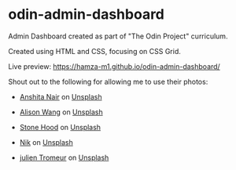 # odin-admin-dashboard

Admin Dashboard created as part of "The Odin Project" curriculum.

Created using HTML and CSS, focusing on CSS Grid.

Live preview: https://hamza-m1.github.io/odin-admin-dashboard/

Shout out to the following for allowing me to use their photos:

- <a href="https://unsplash.com/@anshitan?utm_content=creditCopyText&utm_medium=referral&utm_source=unsplash">Anshita Nair</a> on <a href="https://unsplash.com/photos/an-orange-cartoon-character-with-two-eyes-and-a-backpack-0rxLLHD1XxA?utm_content=creditCopyText&utm_medium=referral&utm_source=unsplash">Unsplash</a>

- <a href="https://unsplash.com/@alison_wang?utm_content=creditCopyText&utm_medium=referral&utm_source=unsplash">Alison Wang</a> on <a href="https://unsplash.com/photos/yellow-and-black-robot-toy-mou0S7ViElQ?utm_content=creditCopyText&utm_medium=referral&utm_source=unsplash">Unsplash</a>

- <a href="https://unsplash.com/@stonehood?utm_content=creditCopyText&utm_medium=referral&utm_source=unsplash">Stone Hood</a> on <a href="https://unsplash.com/photos/girl-in-yellow-and-blue-dress-holding-white-balloon-sfAEazGOY0M?utm_content=creditCopyText&utm_medium=referral&utm_source=unsplash">Unsplash</a>

- <a href="https://unsplash.com/@helloimnik?utm_content=creditCopyText&utm_medium=referral&utm_source=unsplash">Nik</a> on <a href="https://unsplash.com/photos/marvel-spider-man-action-figure-Oklzj82ffsQ?utm_content=creditCopyText&utm_medium=referral&utm_source=unsplash">Unsplash</a>

- <a href="https://unsplash.com/@julientromeur?utm_content=creditCopyText&utm_medium=referral&utm_source=unsplash">julien Tromeur</a> on <a href="https://unsplash.com/photos/a-cartoon-character-wearing-a-face-mask-and-running-6-adg66qleM?utm_content=creditCopyText&utm_medium=referral&utm_source=unsplash">Unsplash</a>
